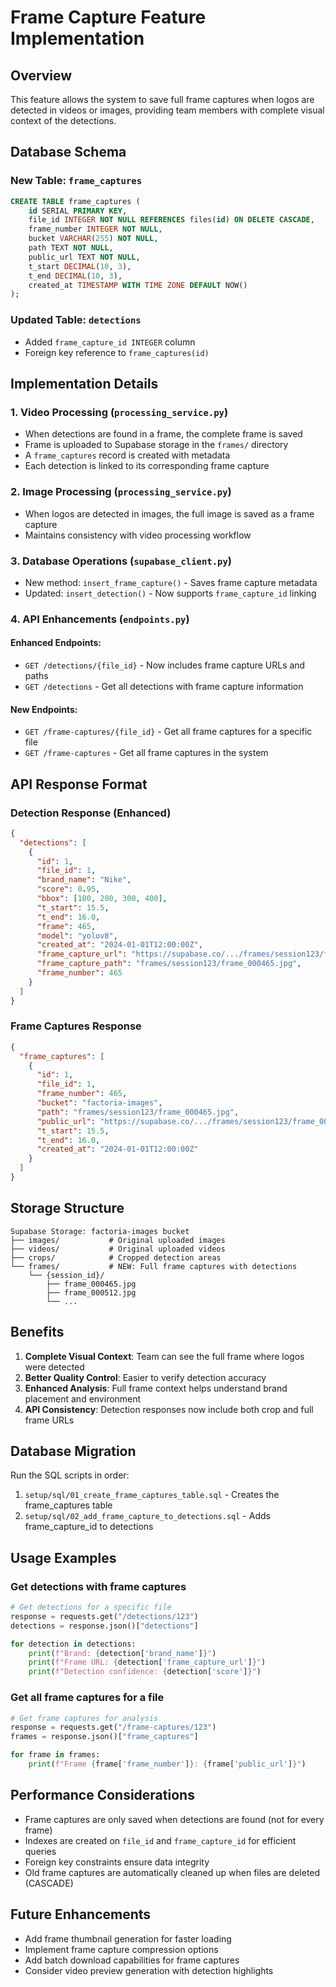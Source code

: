 # Frame Capture Feature Implementation

## Overview
This feature allows the system to save full frame captures when logos are detected in videos or images, providing team members with complete visual context of the detections.

## Database Schema

### New Table: `frame_captures`
```sql
CREATE TABLE frame_captures (
    id SERIAL PRIMARY KEY,
    file_id INTEGER NOT NULL REFERENCES files(id) ON DELETE CASCADE,
    frame_number INTEGER NOT NULL,
    bucket VARCHAR(255) NOT NULL,
    path TEXT NOT NULL,
    public_url TEXT NOT NULL,
    t_start DECIMAL(10, 3),
    t_end DECIMAL(10, 3),
    created_at TIMESTAMP WITH TIME ZONE DEFAULT NOW()
);
```

### Updated Table: `detections`
- Added `frame_capture_id INTEGER` column
- Foreign key reference to `frame_captures(id)`

## Implementation Details

### 1. Video Processing (`processing_service.py`)
- When detections are found in a frame, the complete frame is saved
- Frame is uploaded to Supabase storage in the `frames/` directory
- A `frame_captures` record is created with metadata
- Each detection is linked to its corresponding frame capture

### 2. Image Processing (`processing_service.py`)
- When logos are detected in images, the full image is saved as a frame capture
- Maintains consistency with video processing workflow

### 3. Database Operations (`supabase_client.py`)
- New method: `insert_frame_capture()` - Saves frame capture metadata
- Updated: `insert_detection()` - Now supports `frame_capture_id` linking

### 4. API Enhancements (`endpoints.py`)

#### Enhanced Endpoints:
- `GET /detections/{file_id}` - Now includes frame capture URLs and paths
- `GET /detections` - Get all detections with frame capture information

#### New Endpoints:
- `GET /frame-captures/{file_id}` - Get all frame captures for a specific file
- `GET /frame-captures` - Get all frame captures in the system

## API Response Format

### Detection Response (Enhanced)
```json
{
  "detections": [
    {
      "id": 1,
      "file_id": 1,
      "brand_name": "Nike",
      "score": 0.95,
      "bbox": [100, 200, 300, 400],
      "t_start": 15.5,
      "t_end": 16.0,
      "frame": 465,
      "model": "yolov8",
      "created_at": "2024-01-01T12:00:00Z",
      "frame_capture_url": "https://supabase.co/.../frames/session123/frame_000465.jpg",
      "frame_capture_path": "frames/session123/frame_000465.jpg",
      "frame_number": 465
    }
  ]
}
```

### Frame Captures Response
```json
{
  "frame_captures": [
    {
      "id": 1,
      "file_id": 1,
      "frame_number": 465,
      "bucket": "factoria-images",
      "path": "frames/session123/frame_000465.jpg",
      "public_url": "https://supabase.co/.../frames/session123/frame_000465.jpg",
      "t_start": 15.5,
      "t_end": 16.0,
      "created_at": "2024-01-01T12:00:00Z"
    }
  ]
}
```

## Storage Structure

```
Supabase Storage: factoria-images bucket
├── images/           # Original uploaded images
├── videos/           # Original uploaded videos  
├── crops/            # Cropped detection areas
└── frames/           # NEW: Full frame captures with detections
    └── {session_id}/
        ├── frame_000465.jpg
        ├── frame_000512.jpg
        └── ...
```

## Benefits

1. **Complete Visual Context**: Team can see the full frame where logos were detected
2. **Better Quality Control**: Easier to verify detection accuracy
3. **Enhanced Analysis**: Full frame context helps understand brand placement and environment
4. **API Consistency**: Detection responses now include both crop and full frame URLs

## Database Migration

Run the SQL scripts in order:
1. `setup/sql/01_create_frame_captures_table.sql` - Creates the frame_captures table
2. `setup/sql/02_add_frame_capture_to_detections.sql` - Adds frame_capture_id to detections

## Usage Examples

### Get detections with frame captures
```python
# Get detections for a specific file
response = requests.get("/detections/123")
detections = response.json()["detections"]

for detection in detections:
    print(f"Brand: {detection['brand_name']}")
    print(f"Frame URL: {detection['frame_capture_url']}")
    print(f"Detection confidence: {detection['score']}")
```

### Get all frame captures for a file
```python
# Get frame captures for analysis
response = requests.get("/frame-captures/123")
frames = response.json()["frame_captures"]

for frame in frames:
    print(f"Frame {frame['frame_number']}: {frame['public_url']}")
```

## Performance Considerations

- Frame captures are only saved when detections are found (not for every frame)
- Indexes are created on `file_id` and `frame_capture_id` for efficient queries
- Foreign key constraints ensure data integrity
- Old frame captures are automatically cleaned up when files are deleted (CASCADE)

## Future Enhancements

- Add frame thumbnail generation for faster loading
- Implement frame capture compression options
- Add batch download capabilities for frame captures
- Consider video preview generation with detection highlights
